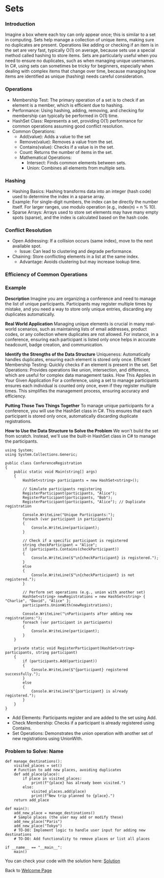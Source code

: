 # Sets

### Introduction
Imagine a box where each toy can only appear once; this is similar to a set in computing. Sets help manage a collection of unique items, making sure no duplicates are present. Operations like adding or checking if an item is in the set are very fast, typically O(1) on average, because sets use a special method called hashing to store items. Sets are particularly useful when you need to ensure no duplicates, such as when managing unique usernames. In C#, using sets can sometimes be tricky for beginners, especially when dealing with complex items that change over time, because managing how items are identified as unique (hashing) needs careful consideration.


### Operations
- Membership Test: The primary operation of a set is to check if an element is a member, which is efficient due to hashing.
- Performance: Using hashing, adding, removing, and checking for membership can typically be performed in O(1) time.
 - HashSet Class: Represents a set, providing O(1) performance for common operations assuming good conflict resolution.
- Common Operations:
    - Add(value): Adds a value to the set
    - Remove(value): Removes a value from the set.
    - Contains(value): Checks if a value is in the set.
    - Count: Returns the number of items in the set.
    - Mathematical Operations:
        - Intersect: Finds common elements between sets.
        - Union: Combines all elements from multiple sets.

### Hashing
- Hashing Basics: Hashing transforms data into an integer (hash code) used to determine the index in a sparse array.
- Example: For single-digit numbers, the index can be directly the number itself. For larger ranges, use modulo operation (e.g., index(n) = n % 10).
- Sparse Arrays: Arrays used to store set elements may have many empty spots (sparse), and the index is calculated based on the hash code.

### Conflict Resolution
- Open Addressing: If a collision occurs (same index), move to the next available spot.
    - Issue: Can lead to clustering and degrade performance.
- Chaining: Store conflicting elements in a list at the same index.
    - Advantage: Avoids clustering but may increase lookup time.

### Efficiency of Common Operations



### Example
**Description**
Imagine you are organizing a conference and need to manage the list of unique participants. Participants may register multiple times by mistake, and you need a way to store only unique entries, discarding any duplicates automatically.

**Real World Application**
Managing unique elements is crucial in many real-world scenarios, such as maintaining lists of email addresses, product codes, or any collection where duplicates are not allowed. For instance, in a conference, ensuring each participant is listed only once helps in accurate headcount, badge creation, and communication.

**Identify the Strengths of the Data Structure**
Uniqueness: Automatically handles duplicates, ensuring each element is stored only once.
Efficient Membership Testing: Quickly checks if an element is present in the set.
Set Operations: Provides operations like union, intersection, and difference, which are useful for complex data management tasks.
How This Applies in Your Given Application
For a conference, using a set to manage participants ensures each individual is counted only once, even if they register multiple times. This simplifies the management process, ensuring accuracy and efficiency.

**Putting Those Two Things Together**
To manage unique participants for a conference, you will use the HashSet<T> class in C#. This ensures that each participant is stored only once, automatically discarding duplicate registrations.

**How to Use the Data Structure to Solve the Problem**
We won't build the set from scratch. Instead, we'll use the built-in HashSet<T> class in C# to manage the participants.

    using System;
    using System.Collections.Generic;

    public class ConferenceRegistration
    {
        public static void Main(string[] args)
        {
            HashSet<string> participants = new HashSet<string>();

            // Simulate participants registering
            RegisterParticipant(participants, "Alice");
            RegisterParticipant(participants, "Bob");
            RegisterParticipant(participants, "Alice"); // Duplicate registration

            Console.WriteLine("Unique Participants:");
            foreach (var participant in participants)
            {
                Console.WriteLine(participant);
            }

            // Check if a specific participant is registered
            string checkParticipant = "Alice";
            if (participants.Contains(checkParticipant))
            {
                Console.WriteLine($"\n{checkParticipant} is registered.");
            }
            else
            {
                Console.WriteLine($"\n{checkParticipant} is not registered.");
            }

            // Perform set operations (e.g., union with another set)
            HashSet<string> newRegistrations = new HashSet<string> { "Charlie", "David", "Alice" };
            participants.UnionWith(newRegistrations);

            Console.WriteLine("\nParticipants after adding new registrations:");
            foreach (var participant in participants)
            {
                Console.WriteLine(participant);
            }
        }

        private static void RegisterParticipant(HashSet<string> participants, string participant)
        {
            if (participants.Add(participant))
            {
                Console.WriteLine($"{participant} registered successfully.");
            }
            else
            {
                Console.WriteLine($"{participant} is already registered.");
            }
        }
    }
- Add Elements: Participants register and are added to the set using Add.
- Check Membership: Checks if a participant is already registered using Contains.
- Set Operations: Demonstrates the union operation with another set of new registrations using UnionWith.



### Problem to Solve: Name
    def manage_destinations():
        visited_places = set()
        # Function to add new places, avoiding duplicates
        def add_place(place):
            if place in visited_places:
                print(f"{place} has already been visited.")
            else:
                visited_places.add(place)
                print(f"New trip planned to {place}.")
        return add_place

    def main():
        add_new_place = manage_destinations()
        # Sample places (the user may add or modify these)
        add_new_place("Paris")
        add_new_place("Tokyo")
        # TO-DO: Implement logic to handle user input for adding new destinations
        # TO-DO: Add functionality to remove places or list all places

    if __name__ == "__main__":
        main()


You can check your code with the solution here: [Solution](sets-problem-solution)

Back to [Welcome Page](0-welcome.md)